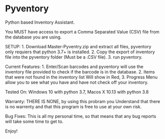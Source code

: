 # Pyventory
Python based Inventory Assistant.

You MUST have access to export a Comma Separated Value (CSV) file from the database you are using.

SETUP:
    1. Download Master-Pyventry.zip and extract all files, pyventory only requiers that python 3.7+ is installed.
    2. Copy the export of inventory file into the pyventory folder (Must be a .CSV file).
    3. run pyventory.

Current Features:
    1. Enter/Scan barcodes and pyventory will use the inventory file provided to check if the barcode is in the database. 
    2. Items that were not found in the inventory list Will show in Red,
    3. Progress Menu allow you to see what you have and have not check off your inventory.

Tested On:
Windows 10 with python 3.7,
Macos X 10.13 with python 3.8

Warranty:
THERE IS NONE, by using this probram you Understand that there is no warrenty and that this program is free to use at your own risk.

Bug Fixes:
This is all my personal time, so that means that any bug reports will take some time to get to.



Enjoy!
